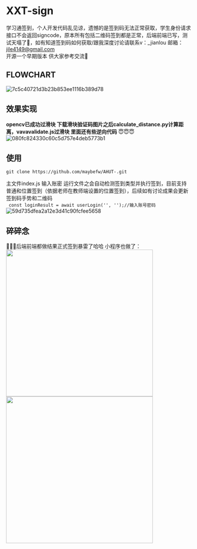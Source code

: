 # XXT-sign
学习通签到，个人开发代码乱见谅，遗憾的是签到码无法正常获取，学生身份请求接口不会返回signcode，原本所有包括二维码签到都是正常，后端前端已写，测试天塌了🫠，如有知道签到码如何获取/跟我深度讨论请联系v：_jianlou  邮箱：jile4149@gmail.com    
开源一个早期版本 供大家参考交流🫠
## FLOWCHART
![7c5c40721d3b23b853ee1116b389d78](https://github.com/user-attachments/assets/eaa8ee2d-b519-4af0-9ba7-1cf6c20d86e6)
## 效果实现
**opencv已成功过滑块 下载滑块验证码图片之后calculate_distance.py计算距离，vavavalidate.js过滑块 里面还有些逆向代码**      😇😇😇   
![080fc824330c60c5d757e4deb5773b1](https://github.com/user-attachments/assets/9a6e6ad6-fdbd-4925-b1a2-ab525a802fbc)

## 使用
```
git clone https://github.com/maybefw/AHUT-.git
```
主文件index.js 输入账密 运行文件之会自动检测签到类型并执行签到，目前支持普通和位置签到（依据老师在教师端设置的位置签到），后续如有讨论成果会更新签到码手势和二维码   
` const loginResult = await userLogin('', '');//输入账号密码`
![59d735dfea2a12e3d41c90fcfee5658](https://github.com/user-attachments/assets/7e3841d3-770f-47da-94d7-18ac9829c0f0)

## 碎碎念
🫥🫥🫥后端前端都做结果正式签到暴雷了哈哈 小程序也做了：   
<img src="https://github.com/user-attachments/assets/868f2f0a-8ddc-44bf-9e53-d354d7daaa96" width="400" />
<img src="https://github.com/user-attachments/assets/09f70ae1-fe3a-4394-9ab6-225c6c0a04c7" width="400" />
